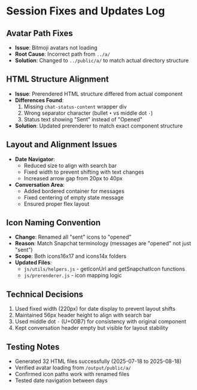# Session Fixes and Updates Log

## Avatar Path Fixes
- **Issue**: Bitmoji avatars not loading
- **Root Cause**: Incorrect path from `../a/` 
- **Solution**: Changed to `../public/a/` to match actual directory structure

## HTML Structure Alignment
- **Issue**: Prerendered HTML structure differed from actual component
- **Differences Found**:
  1. Missing `chat-status-content` wrapper div
  2. Wrong separator character (bullet `•` vs middle dot `·`)
  3. Status text showing "Sent" instead of "Opened"
- **Solution**: Updated prerenderer to match exact component structure

## Layout and Alignment Issues
- **Date Navigator**:
  - Reduced size to align with search bar
  - Fixed width to prevent shifting with text changes
  - Increased arrow gap from 20px to 40px
- **Conversation Area**:
  - Added bordered container for messages
  - Fixed centering of empty state message
  - Ensured proper flex layout

## Icon Naming Convention
- **Change**: Renamed all "sent" icons to "opened"
- **Reason**: Match Snapchat terminology (messages are "opened" not just "sent")
- **Scope**: Both icons16x17 and icons14x folders
- **Updated Files**:
  - `js/utils/helpers.js` - getIconUrl and getSnapchatIcon functions
  - `js/prerenderer.js` - icon mapping logic

## Technical Decisions
1. Used fixed width (220px) for date display to prevent layout shifts
2. Maintained 56px header height to align with search bar
3. Used middle dot `·` (U+00B7) for consistency with original component
4. Kept conversation header empty but visible for layout stability

## Testing Notes
- Generated 32 HTML files successfully (2025-07-18 to 2025-08-18)
- Verified avatar loading from `/output/public/a/`
- Confirmed icon paths work with renamed files
- Tested date navigation between days